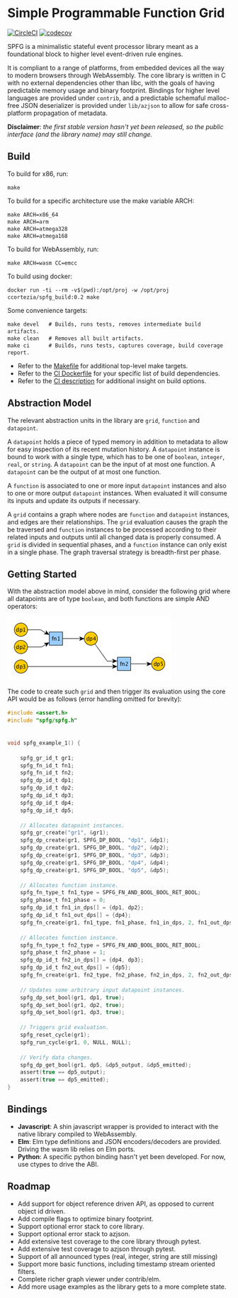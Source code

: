 # Simple Programmable Function Grid

[![CircleCI](https://circleci.com/gh/ccortezia/spfg/tree/master.svg?style=svg)](https://circleci.com/gh/ccortezia/spfg/tree/master)
[![codecov](https://codecov.io/gh/ccortezia/spfg/branch/master/graph/badge.svg)](https://codecov.io/gh/ccortezia/spfg)

SPFG is a minimalistic stateful event processor library meant as a foundational block to higher level event-driven rule engines.

It is compliant to a range of platforms, from embedded devices all the way to modern browsers through WebAssembly. The core library is written in C with no external dependencies other than libc, with the goals of having predictable memory usage and binary footprint. Bindings for higher level languages are provided under `contrib`, and a predictable schemaful malloc-free JSON deserializer is provided under `lib/azjson` to allow for safe cross-platform propagation of metadata.

**Disclaimer**: *the first stable version hasn't yet been released, so the public interface (and the library name) may still change.*

## Build

To build for x86, run:

```shell
make
```

To build for a specific architecture use the make variable ARCH:

```shell
make ARCH=x86_64
make ARCH=arm
make ARCH=atmega328
make ARCH=atmega168
```

To build for WebAssembly, run:

```shell
make ARCH=wasm CC=emcc
```

To build using docker:

```shell
docker run -ti --rm -v$(pwd):/opt/proj -w /opt/proj ccortezia/spfg_build:0.2 make
```

Some convenience targets:

```shell
make devel   # Builds, runs tests, removes intermediate build artifacts.
make clean   # Removes all built artifacts.
make ci      # Builds, runs tests, captures coverage, build coverage report.
```

- Refer to the [Makefile](Makefile) for additional top-level make targets.
- Refer to the [CI Dockerfile](.circleci/Dockerfile) for your specific list of build dependencies.
- Refer to the [CI description](.circleci/config.yml) for additional insight on build options.


## Abstraction Model

The relevant abstraction units in the library are `grid`, `function` and `datapoint`.

A `datapoint` holds a piece of typed memory in addition to metadata to allow for easy inspection of its recent mutation history. A `datapoint` instance is bound to work with a single type, which has to be one of `boolean`, `integer`, `real`,  or `string`. A `datapoint` can be the input of at most one function. A `datapoint` can be the output of at most one function.

A `function` is associated to one or more input `datapoint` instances and also to one or more output `datapoint` instances. When evaluated it will consume its inputs and update its outputs if necessary.

A `grid` contains a graph where nodes are `function` and `datapoint` instances, and edges are their relationships. The `grid` evaluation causes the graph the be traversed and `function` instances to be processed according to their related inputs and outputs until all changed data is properly consumed. A `grid` is divided in sequential phases, and a `function` instance can only exist in a single phase. The graph traversal strategy is breadth-first per phase.

## Getting Started

With the abstraction model above in mind, consider the following grid where all datapoints are of type `boolean`, and both functions are simple AND operators:

![Diagram for a very simple grid](doc/simple-1.png)

The code to create such `grid` and then trigger its evaluation using the core API would be as follows (error handling omitted for brevity):

```c
#include <assert.h>
#include "spfg/spfg.h"


void spfg_example_1() {

    spfg_gr_id_t gr1;
    spfg_fn_id_t fn1;
    spfg_fn_id_t fn2;
    spfg_dp_id_t dp1;
    spfg_dp_id_t dp2;
    spfg_dp_id_t dp3;
    spfg_dp_id_t dp4;
    spfg_dp_id_t dp5;

    // Allocates datapoint instances.
    spfg_gr_create("gr1", &gr1);
    spfg_dp_create(gr1, SPFG_DP_BOOL, "dp1", &dp1);
    spfg_dp_create(gr1, SPFG_DP_BOOL, "dp2", &dp2);
    spfg_dp_create(gr1, SPFG_DP_BOOL, "dp3", &dp3);
    spfg_dp_create(gr1, SPFG_DP_BOOL, "dp4", &dp4);
    spfg_dp_create(gr1, SPFG_DP_BOOL, "dp5", &dp5);

    // Allocates function instance.
    spfg_fn_type_t fn1_type = SPFG_FN_AND_BOOL_BOOL_RET_BOOL;
    spfg_phase_t fn1_phase = 0;
    spfg_dp_id_t fn1_in_dps[] = {dp1, dp2};
    spfg_dp_id_t fn1_out_dps[] = {dp4};
    spfg_fn_create(gr1, fn1_type, fn1_phase, fn1_in_dps, 2, fn1_out_dps, 1, "fn1", &fn1);

    // Allocates function instance.
    spfg_fn_type_t fn2_type = SPFG_FN_AND_BOOL_BOOL_RET_BOOL;
    spfg_phase_t fn2_phase = 1;
    spfg_dp_id_t fn2_in_dps[] = {dp4, dp3};
    spfg_dp_id_t fn2_out_dps[] = {dp5};
    spfg_fn_create(gr1, fn2_type, fn2_phase, fn2_in_dps, 2, fn2_out_dps, 1, "fn2", &fn2);

    // Updates some arbitrary input datapoint instances.
    spfg_dp_set_bool(gr1, dp1, true);
    spfg_dp_set_bool(gr1, dp2, true);
    spfg_dp_set_bool(gr1, dp3, true);

    // Triggers grid evaluation.
    spfg_reset_cycle(gr1);
    spfg_run_cycle(gr1, 0, NULL, NULL);

    // Verify data changes.
    spfg_dp_get_bool(gr1, dp5, &dp5_output, &dp5_emitted);
    assert(true == dp5_output);
    assert(true == dp5_emitted);
}
```

## Bindings

- **Javascript**: A shin javascript wrapper is provided to interact with the native library compiled to WebAssembly.
- **Elm**: Elm type definitions and JSON encoders/decoders are provided. Driving the wasm lib relies on Elm ports.
- **Python**: A specific python binding hasn't yet been developed. For now, use ctypes to drive the ABI.

## Roadmap

- Add support for object reference driven API, as opposed to current object id driven.
- Add compile flags to optimize binary footprint.
- Support optional error stack to core library.
- Support optional error stack to azjson.
- Add extensive test coverage to the core library through pytest.
- Add extensive test coverage to azjson through pytest.
- Support of all announced types (real, integer, string are still missing)
- Support more basic functions, including timestamp stream oriented filters.
- Complete richer graph viewer under contrib/elm.
- Add more usage examples as the library gets to a more complete state.
